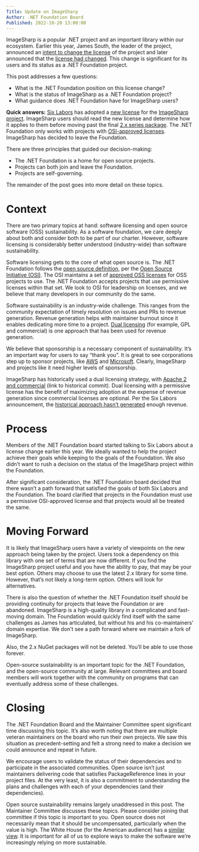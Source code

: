 ```yaml
---
Title: Update on ImageSharp
Author: .NET Foundation Board
Published: 2022-10-20 13:00:00
---
```


ImageSharp is a popular .NET project and an important library within our ecosystem. Earlier this year, James South, the leader of the project, announced an [intent to change the license](https://twitter.com/James_M_South/status/1536190455255207936) of the project and later announced that the [license had changed](https://twitter.com/SixLabors/status/1548271228007301120). This change is significant for its users and its status as a .NET Foundation project.

This post addresses a few questions:

-   What is the .NET Foundation position on this license change?
-   What is the status of ImageSharp as a .NET Foundation project?
-   What guidance does .NET Foundation have for ImageSharp users?

**Quick answers:** [Six Labors](https://sixlabors.com/) has adopted a [new license](https://github.com/SixLabors/ImageSharp/blob/main/README.md#license) for the [ImageSharp project](https://github.com/SixLabors/ImageSharp). ImageSharp users should read the new license and determine how it applies to them before moving past the final [2.x series package](https://www.nuget.org/packages/SixLabors.ImageSharp/2.1.3). The .NET Foundation only works with projects with [OSI-approved licenses](https://opensource.org/licenses). ImageSharp has decided to leave the Foundation.

There are three principles that guided our decision-making:

-   The .NET Foundation is a home for open source projects.
-   Projects can both join and leave the Foundation.
-   Projects are self-governing.

The remainder of the post goes into more detail on these topics.

# Context

There are two primary topics at hand: software licensing and open source software (OSS) sustainability. As a software foundation, we care deeply about both and consider both to be part of our charter. However, software licensing is considerably better understood (industry-wide) than software sustainability.

Software licensing gets to the core of what open source is. The .NET Foundation follows the [open source definition](https://opensource.org/osd), per the [Open Source Initiative (OSI)](https://opensource.org/). The OSI maintains a set of [approved OSS licenses](https://opensource.org/licenses) for OSS projects to use. The .NET Foundation accepts projects that use permissive licenses within that set. We look to OSI for leadership on licenses, and we believe that many developers in our community do the same.

Software sustainability is an industry-wide challenge. This ranges from the community expectation of timely resolution on issues and PRs to revenue generation. Revenue generation helps with maintainer burnout since it enables dedicating more time to a project. [Dual licensing](https://ayende.com/blog/186147-A/making-money-from-open-source-software-how-we-do-it) (for example, GPL and commercial) is one approach that has been used for revenue generation.

We believe that sponsorship is a necessary component of sustainability. It’s an important way for users to say “thank you”. It is great to see corporations step up to sponsor projects, like [AWS](https://twitter.com/James_M_South/status/1582625737386778625) and [Microsoft](https://twitter.com/James_M_South/status/1293827661903671297). Clearly, ImageSharp and projects like it need higher levels of sponsorship.

ImageSharp has historically used a dual licensing strategy, with [Apache 2 and commercial](https://github.com/SixLabors/ImageSharp/blob/cb3d073fa6ffaeada0c6ba35745542d225c2d541/README.md#license) (link to historical commit). Dual licensing with a permissive license has the benefit of maximizing adoption at the expense of revenue generation since commercial licenses are optional. Per the Six Labors announcement, the [historical approach hasn’t generated](https://sixlabors.com/posts/license-changes/) enough revenue.

# Process

Members of the .NET Foundation board started talking to Six Labors about a license change earlier this year. We ideally wanted to help the project achieve their goals while keeping to the goals of the Foundation. We also didn’t want to rush a decision on the status of the ImageSharp project within the Foundation.

After significant consideration, the .NET Foundation board decided that there wasn’t a path forward that satisfied the goals of both Six Labors and the Foundation. The board clarified that projects in the Foundation must use a permissive OSI-approved license and that projects would all be treated the same.

# Moving Forward

It is likely that ImageSharp users have a variety of viewpoints on the new approach being taken by the project. Users took a dependency on this library with one set of terms that are now different. If you find the ImageSharp project useful and you have the ability to pay, that may be your best option. Others may choose to use the latest 2.x library for some time. However, that’s not likely a long-term option. Others will look for alternatives.

There is also the question of whether the .NET Foundation itself should be providing continuity for projects that leave the Foundation or are abandoned. ImageSharp is a high-quality library in a complicated and fast-moving domain. The Foundation would quickly find itself with the same challenges as James has articulated, but without his and his co-maintainers’ domain expertise. We don’t see a path forward where we maintain a fork of ImageSharp.

Also, the 2.x NuGet packages will not be deleted. You’ll be able to use those forever.

Open-source sustainability is an important topic for the .NET Foundation, and the open-source community at large. Relevant committees and board members will work together with the community on programs that can eventually address some of these challenges.

# Closing

The .NET Foundation Board and the Maintainer Committee spent significant time discussing this topic. It’s also worth noting that there are multiple veteran maintainers on the board who run their own projects. We saw this situation as precedent-setting and felt a strong need to make a decision we could announce and repeat in future.

We encourage users to validate the status of their dependencies and to participate in the associated communities. Open source isn’t just maintainers delivering code that satisfies PackageReference lines in your project files. At the very least, it is also a commitment to understanding the plans and challenges with each of your dependencies (and their dependencies).

Open source sustainability remains largely unaddressed in this post. The Maintainer Committee discusses these topics. Please consider joining that committee if this topic is important to you. Open source does not necessarily mean that it should be uncompensated, particularly when the value is high. The White House (for the American audience) has a [similar view](https://www.whitehouse.gov/briefing-room/statements-releases/2022/01/13/readout-of-white-house-meeting-on-software-security/). It is important for all of us to explore ways to make the software we’re increasingly relying on more sustainable.
